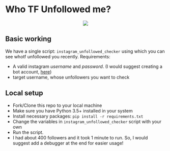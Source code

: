 # Who TF Unfollowed me?

<div align="center">
<img src="https://media.giphy.com/media/26uf1EUQzKKGcIhJS/giphy.gif"/>
</div>

## Basic working

We have a single script: `instagram_unfollowed_checker` using which you can see whotf unfollowed you recently. Requirements:

* A valid instagram *username* and *password*. (I would suggest creating a bot account, [here](https://www.instagram.com/accounts/emailsignup/))
* target username, whose unfollowers you want to check

## Local setup

* Fork/Clone this repo to your local machine
* Make sure you have Python 3.5+ installed in your system
* Install necessary packages: `pip install -r requirements.txt`
* Change the variables in `instagram_unfollowed_checker` script with your own
* Run the script. 
* I had about 400 followers and it took 1 minute to run. So, I would suggest add a debugger at the end for easier usage!
